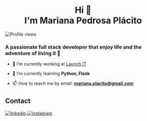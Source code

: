<div align="center">

# <strong>Hi 👋<br>I'm Mariana Pedrosa Plácito</strong>

</div>

<p align="left"> <img src="https://komarev.com/ghpvc/?username=placitoo&color=red" alt="Profile views" /> </p>


### A passionate full stack developer that enjoy life and the adventure of living it 🙂

- 🔭 I’m currently working at [Launch IT](https://www.linkedin.com/company/launch-it-services/)







- 🌱 I’m currently learning **Python, Flask**







- 📫 How to reach me by email: **mariana.placito@gmail.com**

<!--
**Placito/Placito** is a ✨ _special_ ✨ repository because its `README.md` (this file) appears on your GitHub profile.

Here are some ideas to get you started:

- 🔭 I’m currently working on [Bycicle_shop](https://github.com/4GeeksAcademy/Bycicle_shop)
- 🌱 I’m currently learning **Full-Stack Software Developer at 4Geeks**
- 👯 I’m looking to collaborate on ...
- 🤔 I’m looking for help with ...
- 💬 Ask me about ...
- 📫 How to reach me: **mariana.placito@gmail.com**
- 😄 Pronouns: ...
- ⚡ Fun fact: ...
-->

## Contact

<a href="https://www.linkedin.com/in/mariana-pl%C3%A1cito-a4242177/" target="_blank">
  <img align="center" src="https://img.shields.io/badge/-Plácito-05122A?style=flat&logo=linkedin" alt="linkedin"/>
</a>
<a href="https://www.instagram.com/mplacito/" target="_blank">
 <img align="center" src="https://img.shields.io/badge/-Plácito-05122A?style=flat&logo=instagram" alt="instagram"/>
</a>
</p>
